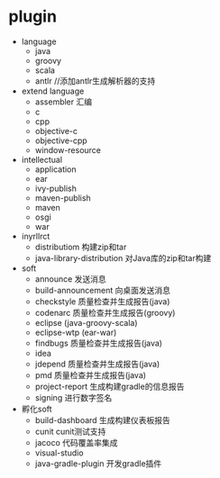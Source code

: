 # plugin
- language
    - java
    - groovy
    - scala
    - antlr //添加antlr生成解析器的支持
- extend language
    - assembler 汇编
    - c
    - cpp
    - objective-c
    - objective-cpp
    - window-resource
- intellectual
    - application
    - ear
    - ivy-publish
    - maven-publish
    - maven
    - osgi
    - war
- inyrllrct 
    - distributiom 构建zip和tar
    - java-library-distribution 对Java库的zip和tar构建
- soft
    - announce 发送消息
    - build-announcement 向桌面发送消息
    - checkstyle 质量检查并生成报告(java)
    - codenarc 质量检查并生成报告(groovy)
    - eclipse (java-groovy-scala)
    - eclipse-wtp (ear-war)
    - findbugs 质量检查并生成报告(java)
    - idea
    - jdepend 质量检查并生成报告(java)
    - pmd 质量检查并生成报告(java)
    - project-report 生成构建gradle的信息报告
    - signing 进行数字签名
- 孵化soft
    - build-dashboard 生成构建仪表板报告
    - cunit cunit测试支持
    - jacoco 代码覆盖率集成
    - visual-studio
    - java-gradle-plugin 开发gradle插件